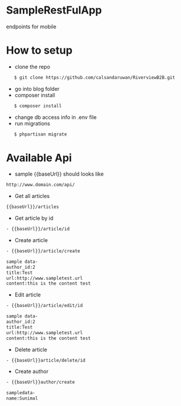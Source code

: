 # SampleRestFulApp
endpoints for mobile

# How to setup
- clone the repo
```sh
   $ git clone https://github.com/calsandaruwan/RiverviewB2B.git  
```
- go into blog folder
- composer install
```sh
   $ composer install  
```
- change db access info in .env file
- run migrations
```sh
   $ phpartisan migrate  
```
# Available Api

- sample {{baseUrl}} should looks like 
```sh
http://www.domain.com/api/
````


- Get all articles
```sh
{{baseUrl}}/articles
```

- Get article by id
```sh
- {{baseUrl}}/article/id
```

- Create article
```sh 
- {{baseUrl}}/article/create

sample data-
author_id:2
title:Test
url:http://www.sampletest.url
content:this is the content test
```

- Edit article
```sh
- {{baseUrl}}/article/edit/id

sample data-
author_id:2
title:Test
url:http://www.sampletest.url
content:this is the content test
```

- Delete article
```sh
- {{baseUrl}}article/delete/id
```

- Create author
```sh
- {{baseUrl}}author/create

sampledata- 
name:Sunimal
```
